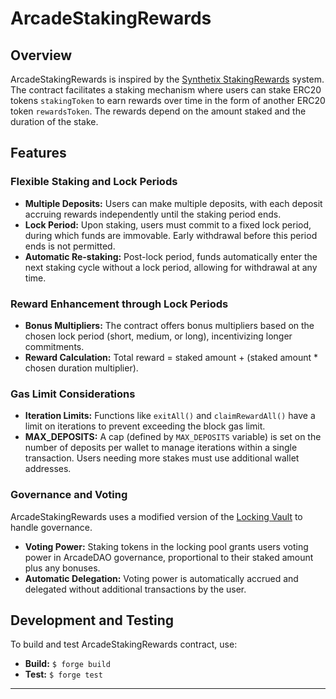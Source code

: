 # ArcadeStakingRewards

## Overview

ArcadeStakingRewards is inspired by the [Synthetix StakingRewards](https://github.com/Synthetixio/synthetix/blob/develop/contracts/StakingRewards.sol) system. The contract facilitates a staking mechanism where users can stake ERC20 tokens `stakingToken` to earn rewards over time in the form of another ERC20 token `rewardsToken`. The rewards depend on the amount staked and the duration of the stake.

## Features

### Flexible Staking and Lock Periods

- **Multiple Deposits:** Users can make multiple deposits, with each deposit accruing rewards independently until the staking period ends.
- **Lock Period:** Upon staking, users must commit to a fixed lock period, during which funds are immovable. Early withdrawal before this period ends is not permitted.
- **Automatic Re-staking:** Post-lock period, funds automatically enter the next staking cycle without a lock period, allowing for withdrawal at any time.

### Reward Enhancement through Lock Periods

- **Bonus Multipliers:** The contract offers bonus multipliers based on the chosen lock period (short, medium, or long), incentivizing longer commitments.
- **Reward Calculation:** Total reward = staked amount + (staked amount * chosen duration multiplier).

### Gas Limit Considerations

- **Iteration Limits:** Functions like `exitAll()` and `claimRewardAll()` have a limit on iterations to prevent exceeding the block gas limit.
- **MAX_DEPOSITS:** A cap (defined by `MAX_DEPOSITS` variable) is set on the number of deposits per wallet to manage iterations within a single transaction. Users needing more stakes must use additional wallet addresses.

### Governance and Voting

ArcadeStakingRewards uses a modified version of the [Locking Vault](https://etherscan.io/address/0x7a58784063D41cb78FBd30d271F047F0b9156d6e#code) to handle governance.

- **Voting Power:** Staking tokens in the locking pool grants users voting power in ArcadeDAO governance, proportional to their staked amount plus any bonuses.
- **Automatic Delegation:** Voting power is automatically accrued and delegated without additional transactions by the user.

## Development and Testing

To build and test ArcadeStakingRewards contract, use:

- **Build:** `$ forge build`
- **Test:** `$ forge test`

---